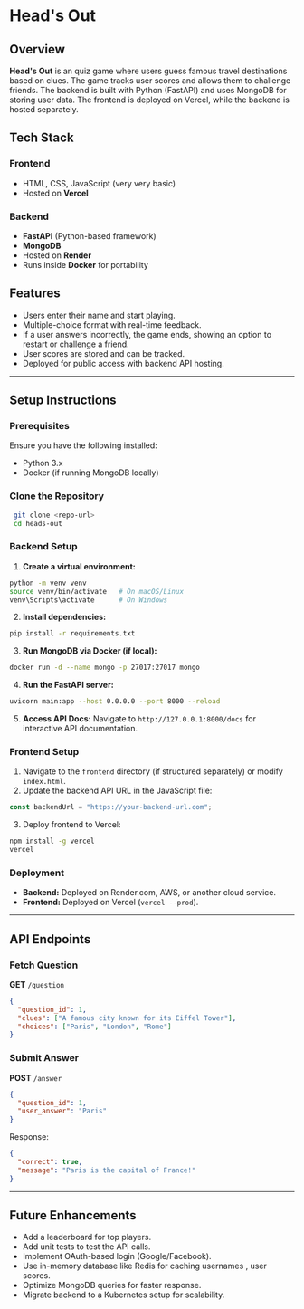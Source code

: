 # Head's Out 

## Overview
**Head's Out** is an quiz game where users guess famous travel destinations based on clues. The game tracks user scores and allows them to challenge friends. The backend is built with Python (FastAPI) and uses MongoDB for storing user data. The frontend is deployed on Vercel, while the backend is hosted separately.

## Tech Stack

### Frontend
- HTML, CSS, JavaScript (very very basic)
- Hosted on **Vercel**

### Backend
- **FastAPI** (Python-based framework)
- **MongoDB** 
- Hosted on **Render**
- Runs inside **Docker** for portability 

## Features
- Users enter their name and start playing.
- Multiple-choice format with real-time feedback.
- If a user answers incorrectly, the game ends, showing an option to restart or challenge a friend.
- User scores are stored and can be tracked.
- Deployed for public access with backend API hosting.

---

## Setup Instructions

### Prerequisites
Ensure you have the following installed:
- Python 3.x
- Docker (if running MongoDB locally)

### Clone the Repository
```bash
 git clone <repo-url>
 cd heads-out
```

### Backend Setup

1. **Create a virtual environment:**
```bash
python -m venv venv
source venv/bin/activate   # On macOS/Linux
venv\Scripts\activate      # On Windows
```

2. **Install dependencies:**
```bash
pip install -r requirements.txt
```

3. **Run MongoDB via Docker (if local):**
```bash
docker run -d --name mongo -p 27017:27017 mongo
```

4. **Run the FastAPI server:**
```bash
uvicorn main:app --host 0.0.0.0 --port 8000 --reload
```

5. **Access API Docs:**
Navigate to `http://127.0.0.1:8000/docs` for interactive API documentation.

### Frontend Setup

1. Navigate to the `frontend` directory (if structured separately) or modify `index.html`.
2. Update the backend API URL in the JavaScript file:
```js
const backendUrl = "https://your-backend-url.com";
```
3. Deploy frontend to Vercel:
```bash
npm install -g vercel
vercel
```

### Deployment
- **Backend:** Deployed on Render.com, AWS, or another cloud service.
- **Frontend:** Deployed on Vercel (`vercel --prod`).

---

## API Endpoints

### Fetch Question
**GET** `/question`
```json
{
  "question_id": 1,
  "clues": ["A famous city known for its Eiffel Tower"],
  "choices": ["Paris", "London", "Rome"]
}
```

### Submit Answer
**POST** `/answer`
```json
{
  "question_id": 1,
  "user_answer": "Paris"
}
```
Response:
```json
{
  "correct": true,
  "message": "Paris is the capital of France!"
}
```

---

## Future Enhancements
- Add a leaderboard for top players.
- Add unit tests to test the API calls.
- Implement OAuth-based login (Google/Facebook).
- Use in-memory database like Redis for caching usernames , user scores.
- Optimize MongoDB queries for faster response.
- Migrate backend to a Kubernetes setup for scalability.




